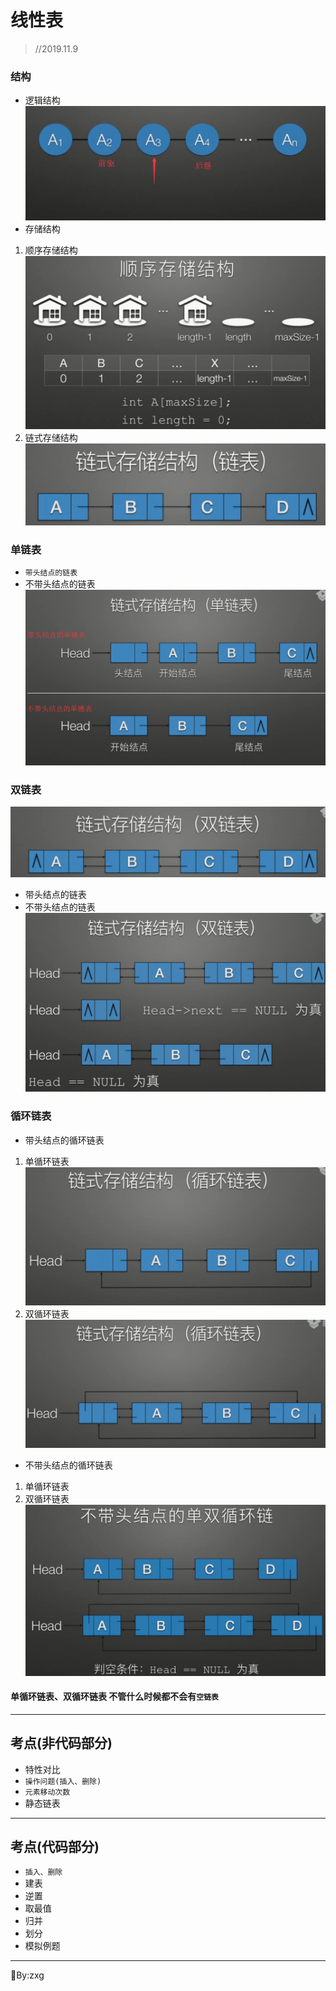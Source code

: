 # 线性表  
> //2019.11.9  
### 结构  
- 逻辑结构  
![线性表逻辑结构](/1.线性表/png/线性表逻辑结构.png)  
- 存储结构  
1.  顺序存储结构  
![线性表顺序存储结构](/1.线性表/png/线性表顺序存储结构.png)  
2.  链式存储结构  
![线性表链式存储结构](/1.线性表/png/线性表链式存储结构.png)  
### 单链表  
- `带头结点的链表`  
- 不带头结点的链表  
![链式存储结构（单链表）](/1.线性表/png/链式存储结构（单链表）.png)
### 双链表  
![链式存储结构（双链表）](/1.线性表/png/链式存储结构（双链表）.png)
- 带头结点的链表  
- 不带头结点的链表  
![链式存储结构（双链表带头和不带头）](/1.线性表/png/链式存储结构（双链表带头和不带头）.png)  
### 循环链表  
- 带头结点的循环链表  
1.  单循环链表  
![链式存储结构（带头结点单循环链表）](/1.线性表/png/链式存储结构（带头结点单循环链表）.png)  
2.  双循环链表  
![链式存储结构（带头结点双循环链表）](/1.线性表/png/链式存储结构（带头结点双循环链表）.png)  
- 不带头结点的循环链表
1.  单循环链表  
2.  双循环链表  
![链式存储结构（不带头结点单双循环链表）](/1.线性表/png/链式存储结构（不带头结点单双循环链表）.png)  

#### 单循环链表、双循环链表 不管什么时候都不会有`空链表`   
---
## 考点(非代码部分)  
- 特性对比  
- `操作问题(插入、删除)`  
- `元素移动次数`  
- 静态链表   
---
## 考点(代码部分)
- `插入、删除`
- 建表
- 逆置
- 取最值
- 归并
- 划分
- 模拟例题  
---
:bookmark:By:zxg  
